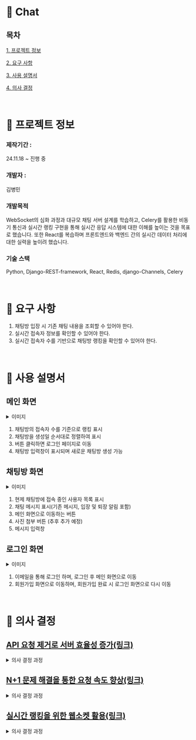 # 💬 Chat

## 목차
[1. 프로젝트 정보](#-프로젝트-정보)

[2. 요구 사항](#-요구-사항)

[3. 사용 설명서](#-사용-설명서)

[4. 의사 결정](#-의사-결정)

<br>

# 📄 프로젝트 정보
### 제작기간 : 
24.11.18 ~ 진행 중

### 개발자 :
김병민 

### 개발목적
WebSocket의 심화 과정과 대규모 채팅 서버 설계를 학습하고, Celery를 활용한 비동기 통신과 실시간 랭킹 구현을 통해 실시간 응답 시스템에 대한 이해를 높이는 것을 목표로 했습니다. 또한 React를 복습하며 프론트엔드와 백엔드 간의 실시간 데이터 처리에 대한 실력을 높이려 했습니다.

### 기술 스택 
Python,  Django-REST-framework,  React,  Redis,  django-Channels,  Celery

<br>

# 💬 요구 사항
1. 채팅방 입장 시 기존 채팅 내용을 조회할 수 있어야 한다.
2. 실시간 접속자 정보를 확인할 수 있어야 한다.
3. 실시간 접속자 수를 기반으로 채팅방 랭킹을 확인할 수 있어야 한다.


<br>

# 📕 사용 설명서

## 메인 화면

<details>
<summary>이미지</summary>
<div markdown="1">
 
![스크린샷 2024-12-10 20 02 58](https://github.com/user-attachments/assets/6d426cbf-d9ae-46ab-8900-4c4172929641)

</div>
</details>

1. 채팅방의 접속자 수를 기준으로 랭킹 표시
2. 채팅방을 생성일 순서대로 정렬하여 표시
3. 버튼 클릭하면 로그인 페이지로 이동
4. 채팅방 입력창이 표시되며 새로운 채팅방 생성 가능

## 채팅방 화면

<details>
<summary>이미지</summary>
<div markdown="1">
 
 ![스크린샷 2024-12-10 20 04 59](https://github.com/user-attachments/assets/a2f9e863-e2bd-469a-93f9-cdaf0845eaca)

</div>
</details>

1. 현제 채팅방에 접속 중인 사용자 목록 표시
2. 채팅 메시지 표시(기존 메시지, 입장 및 퇴장 알림 포함)
3. 메인 화면으로 이동하는 버튼
4. 사진 첨부 버튼 (추후 추가 예정)
5. 메시지 입력창

## 로그인 화면

<details>
<summary>이미지</summary>
<div markdown="1">
 
 ![스크린샷 2024-12-10 18 04 35](https://github.com/user-attachments/assets/c748d80d-cbc8-4af3-a9e3-c247c2c8e954)

</div>
</details>

1. 이메일을 통해 로그인 하며, 로그인 후 메인 화면으로 이동
2. 회원가입 화면으로 이동하며, 회원가입 완료 시 로그인 화면으로 다시 이동 

<br>

# 🤔 의사 결정

## [ API 요청 제거로 서버 효율성 증가(링크) ](https://byeongtil.tistory.com/84)

<details>
<summary>의사 결정 과정</summary>
<div markdown="1">
 
누군지 모르는 상대와 대화를 하는 거라면 회원가입/로그인이 필요 없다고 판단했다.

## 🛠️해결방안 1 : 임의의 사용자 값 생성

채팅방 접속자 목록을 실시간으로 갱신하는 과정에서 빈번한 API 요청으로 DB와 서버에 과부하가 발생을 우려했습니다. 

* 기존 방식 *

1. 채팅방에 접속/퇴장 시 사용자 정보 DB에 업데이트
2. 다른 접속자에게 상태 업데이트

## 🛠️ 해결 방법 : SQLite → Redis 전환

DB에 직접 업데이트하던 방식을 Redis와 웹소켓으로 전환하여 접속자 상태를 관리하고 실시간으로 업데이트하도록 개선했습니다.

## 결과 

서버와의 API 요청 없이 웹소켓만으로 접속자 목록을 실시간으로 갱신이 가능했고, 연결 속도가 2.6s → 2.4s로 개선됐습니다.

</div>
</details>


## [ N+1 문제 해결을 통한 요청 속도 향상(링크)  ](https://byeongtil.tistory.com/85)

<details>
<summary>의사 결정 과정</summary>
<div markdown="1">

채팅방 리스트 조회 시, 채팅방 수에 비례해 쿼리 수가 증가하는 문제가 발생하며 요청 처리 시간이 함께 늘어났습니다.

## 원인

Django ORM의 데이터를 필요할 때마다 가져오는 지연로딩 방식으로 인해  발상한 N+1 문제였습니다. 

## 🛠️ 해결 방법해결 방법 : 즉시로딩 방식으로 해결 

지연 로딩 대신 연관된 데이터를 미리 가져오는 즉시 로딩 방식으로 전환하여 문제를 해결했습니다.

## 결과 

기존에 발생하던 N개의 쿼리에서 3개로 감소 했으면 속도도 매우 향상됐습니다.

</div>
</details>


## [ 실시간 랭킹을 위한 웹소켓 활용(링크)](https://byeongtil.tistory.com/86)

<details>
<summary>의사 결정 과정</summary>
<div markdown="1">

홈 화면에서 채팅방의 실시간 접속자 수와 랭킹 정보를 제공했지만, 즉각적인 반영이 이루어지지 않거나 사용자 간 데이터가 불일치하는 문제가 발생했습니다.

## 🛠️ 해결 방법 1: 홈 화면에 웹소켓 적용**

웹소켓을 활용하여 접속자 정보를 실시간으로 주고받는 양방향 통신 환경을 구축했습니다. 이를 통해 즉각적인 데이터 갱신이 가능해졌습니다.

## 문제점

웹소켓 연결 상태에서는 빠른 데이터 전달이 가능했지만, 채팅방 이동 시 새로운 웹소켓 연결로 인해 약간의 지연 시간이 발생하며 데이터 갱신이 늦어지는 문제가 발생했습니다.

## 🛠️ 해결 방법 2: 채팅방 접속 후 데이터 갱신

채팅방 접속 후 Celery를 활용하여 데이터를 비동기적으로 갱신하는 방식을 도입했습니다. 이를 통해 지연 문제를 효과적으로 해결할 수 있었습니다.

</div>
</details>


